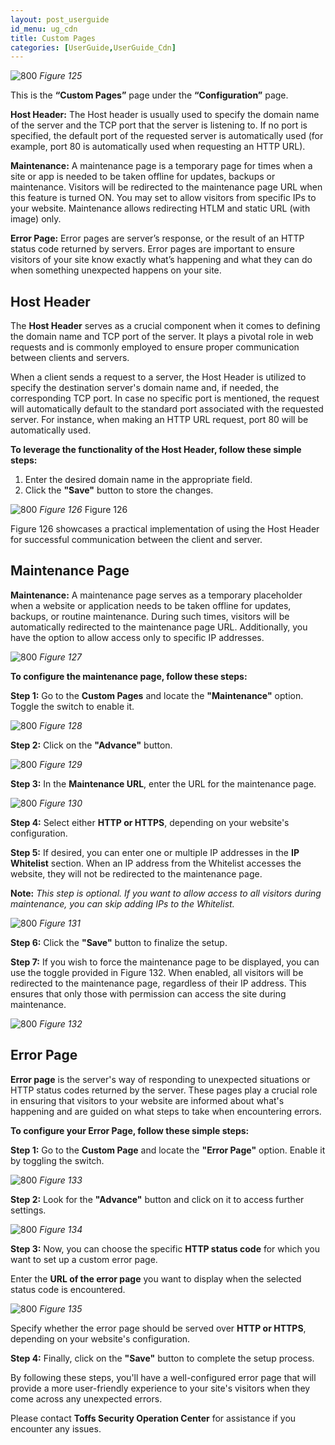```yaml
---
layout: post_userguide
id_menu: ug_cdn
title: Custom Pages
categories: [UserGuide,UserGuide_Cdn]
---
```


![800](/public/assets/images/userguide/cdn/125.png)
*Figure 125*

This is the **“Custom Pages”** page under the **“Configuration”** page.

**Host Header:** The Host header is usually used to specify the domain name of the server and the TCP port that the server is listening to. If no port is specified, the default port of the requested server is automatically used (for example, port 80 is automatically used when requesting an HTTP URL).

**Maintenance:** A maintenance page is a temporary page for times when a site or app is needed to be taken offline for updates, backups or maintenance. Visitors will be redirected to the maintenance page URL when this feature is turned ON. You may set to allow visitors from specific IPs to your website.
Maintenance allows redirecting HTLM and static URL (with image) only.

**Error Page:** Error pages are server’s response, or the result of an HTTP status code returned by servers. Error pages are important to ensure visitors of your site know exactly what’s happening and what they can do when something unexpected happens on your site.


## Host Header

The **Host Header** serves as a crucial component when it comes to defining the domain name and TCP port of the server. It plays a pivotal role in web requests and is commonly employed to ensure proper communication between clients and servers.

When a client sends a request to a server, the Host Header is utilized to specify the destination server's domain name and, if needed, the corresponding TCP port. In case no specific port is mentioned, the request will automatically default to the standard port associated with the requested server. For instance, when making an HTTP URL request, port 80 will be automatically used.

**To leverage the functionality of the Host Header, follow these simple steps:**

1. Enter the desired domain name in the appropriate field.
2. Click the **"Save"** button to store the changes.

![800](/public/assets/images/userguide/cdn/126.png)
*Figure 126*
Figure 126

Figure 126 showcases a practical implementation of using the Host Header for successful communication between the client and server.


## Maintenance Page

**Maintenance:** A maintenance page serves as a temporary placeholder when a website or application needs to be taken offline for updates, backups, or routine maintenance. During such times, visitors will be automatically redirected to the maintenance page URL. Additionally, you have the option to allow access only to specific IP addresses.

![800](/public/assets/images/userguide/cdn/127.png)
*Figure 127*

**To configure the maintenance page, follow these steps:**

**Step 1:** Go to the **Custom Pages** and locate the **"Maintenance"** option. Toggle the switch to enable it.

![800](/public/assets/images/userguide/cdn/128.png)
*Figure 128*

**Step 2:** Click on the **"Advance"** button.

![800](/public/assets/images/userguide/cdn/129.png)
*Figure 129*


**Step 3:** In the **Maintenance URL**, enter the URL for the maintenance page.

![800](/public/assets/images/userguide/cdn/130.png)
*Figure 130*

**Step 4:** Select either **HTTP or HTTPS**, depending on your website's configuration.

**Step 5:** If desired, you can enter one or multiple IP addresses in the **IP Whitelist** section. When an IP address from the Whitelist accesses the website, they will not be redirected to the maintenance page.

**Note:** *This step is optional. If you want to allow access to all visitors during maintenance, you can skip adding IPs to the Whitelist.*

![800](/public/assets/images/userguide/cdn/131.png)
*Figure 131*

**Step 6:** Click the **"Save"** button to finalize the setup.

**Step 7:** If you wish to force the maintenance page to be displayed, you can use the toggle provided in Figure 132. When enabled, all visitors will be redirected to the maintenance page, regardless of their IP address. This ensures that only those with permission can access the site during maintenance.

![800](/public/assets/images/userguide/cdn/132.png)
*Figure 132*


## Error Page

**Error page** is the server's way of responding to unexpected situations or HTTP status codes returned by the server. These pages play a crucial role in ensuring that visitors to your website are informed about what's happening and are guided on what steps to take when encountering errors.

**To configure your Error Page, follow these simple steps:**

**Step 1:** Go to the **Custom Page** and locate the **"Error Page"** option. Enable it by toggling the switch.

![800](/public/assets/images/userguide/cdn/133.png)
*Figure 133*

**Step 2:** Look for the **"Advance"** button and click on it to access further settings.

![800](/public/assets/images/userguide/cdn/134.png)
*Figure 134*

**Step 3:** Now, you can choose the specific **HTTP status code** for which you want to set up a custom error page.

Enter the **URL of the error page** you want to display when the selected status code is encountered.

![800](/public/assets/images/userguide/cdn/135.png)
*Figure 135*

Specify whether the error page should be served over **HTTP or HTTPS**, depending on your website's configuration.

**Step 4:** Finally, click on the **"Save"** button to complete the setup process.

By following these steps, you'll have a well-configured error page that will provide a more user-friendly experience to your site's visitors when they come across any unexpected errors.



Please contact **Toffs Security Operation Center** for assistance if you encounter any issues.